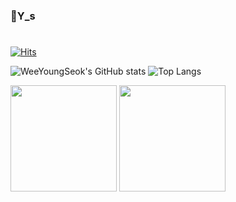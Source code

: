 ### 👋Y_s
#
<!--
**WeeYoungSeok/WeeYoungSeok** is a ✨ _special_ ✨ repository because its `README.md` (this file) appears on your GitHub profile.

Here are some ideas to get you started:

- 🔭 I’m currently working on ...
- 🌱 I’m currently learning ...
- 👯 I’m looking to collaborate on ...
- 🤔 I’m looking for help with ...
- 💬 Ask me about ...
- 📫 How to reach me: ...
- 😄 Pronouns: ...
- ⚡ Fun fact: ...
-->
[![Hits](https://hits.seeyoufarm.com/api/count/incr/badge.svg?url=https%3A%2F%2Fgithub.com%2FWeeYoungSeok&count_bg=%2379C83D&title_bg=%23555555&icon=&icon_color=%23E7E7E7&title=hits&edge_flat=false)](https://hits.seeyoufarm.com)
<br/>

![WeeYoungSeok's GitHub stats](https://github-readme-stats.vercel.app/api?username=WeeYoungSeok&show_icons=true&theme=radical)
![Top Langs](https://github-readme-stats.vercel.app/api/top-langs/?username=WeeYoungSeok&layout=compact&theme=tokyonight)

<div>
  <img src="https://github-readme-stats.vercel.app/api?username=WeeYoungSeok&show_icons=true&border_radius=0&title_color=97b498&text_color=725b53&icon_color=c8e6c9&bg_color=fbfffc" height="170px"/>
  <img src="https://github-readme-stats.vercel.app/api/top-langs/?username=WeeYoungSeok&layout=compact&title_color=97b498&text_color=725b53&border_radius=0&bg_color=fbfffc)](https://github.com/anuraghazra/github-readme-stats" height="170px"/>
</div>
